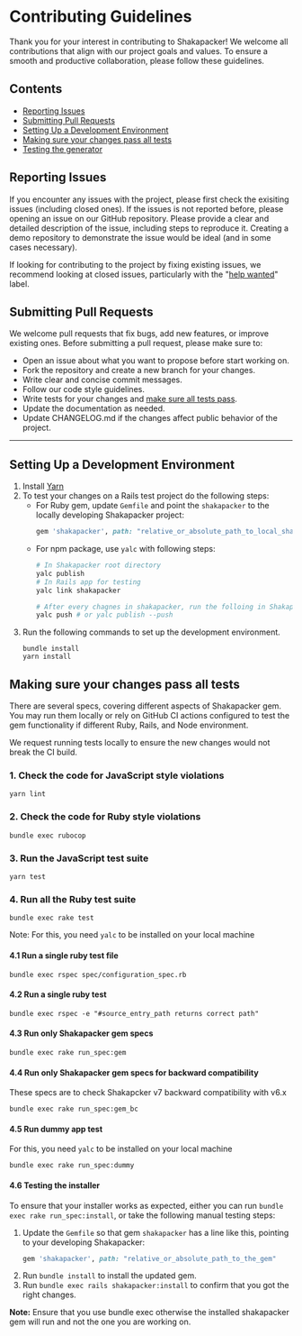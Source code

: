 # Contributing Guidelines

Thank you for your interest in contributing to Shakapacker! We welcome all contributions that align with our project goals and values. To ensure a smooth and productive collaboration, please follow these guidelines.

## Contents
- [Reporting Issues](#reporting-issues)
- [Submitting Pull Requests](#submitting-pull-requests)
- [Setting Up a Development Environment](#setting-up-a-development-environment)
- [Making sure your changes pass all tests](#making-sure-your-changes-pass-all-tests)
- [Testing the generator](#testing-the-generator)

## Reporting Issues
If you encounter any issues with the project, please first check the exisiting issues (including closed ones). If the issues is not reported before, please opening an issue on our GitHub repository. Please provide a clear and detailed description of the issue, including steps to reproduce it. Creating a demo repository to demonstrate the issue would be ideal (and in some cases necessary).

If looking for contributing to the project by fixing existing issues, we recommend looking at closed issues, particularly with the "[help wanted](https://github.com/shakacode/shakapacker/issues?q=is%3Aissue+label%3A%22help+wanted%22+is%3Aclosed+)" label.

## Submitting Pull Requests
We welcome pull requests that fix bugs, add new features, or improve existing ones. Before submitting a pull request, please make sure to:

  - Open an issue about what you want to propose before start working on.
  - Fork the repository and create a new branch for your changes.
  - Write clear and concise commit messages.
  - Follow our code style guidelines.
  - Write tests for your changes and [make sure all tests pass](#making-sure-your-changes-pass-all-tests).
  - Update the documentation as needed.
  - Update CHANGELOG.md if the changes affect public behavior of the project.

---
## Setting Up a Development Environment

1. Install [Yarn](https://classic.yarnpkg.com/)
2. To test your changes on a Rails test project do the following steps:
   - For Ruby gem, update `Gemfile` and point the `shakapacker` to the locally developing Shakapacker project:
      ```ruby
      gem 'shakapacker', path: "relative_or_absolute_path_to_local_shakapacker"
      ```
   - For npm package, use `yalc` with following steps:
      ```bash
      # In Shakapacker root directory
      yalc publish
      # In Rails app for testing
      yalc link shakapacker

      # After every chagnes in shakapacker, run the folloing in Shakapacker directory
      yalc push # or yalc publish --push
      ```
3. Run the following commands to set up the development environment.
   ```
   bundle install
   yarn install
   ```

## Making sure your changes pass all tests

There are several specs, covering different aspects of Shakapacker gem. You may run them locally or rely on GitHub CI actions configured to test the gem functionality if different Ruby, Rails, and Node environment.

We request running tests locally to ensure the new changes would not break the CI build.

### 1. Check the code for JavaScript style violations

```
yarn lint
```

### 2. Check the code for Ruby style violations

```
bundle exec rubocop
```

### 3. Run the JavaScript test suite

```
yarn test
```

### 4. Run all the Ruby test suite

```
bundle exec rake test
```

Note: For this, you need `yalc` to be installed on your local machine

#### 4.1 Run a single ruby test file

```
bundle exec rspec spec/configuration_spec.rb
```

#### 4.2 Run a single ruby test

```
bundle exec rspec -e "#source_entry_path returns correct path"
```

#### 4.3 Run only Shakapacker gem specs

```
bundle exec rake run_spec:gem
```

#### 4.4 Run only Shakapacker gem specs for backward compatibility
These specs are to check Shakapcker v7 backward compatibility with v6.x

```
bundle exec rake run_spec:gem_bc
```

#### 4.5 Run dummy app test
For this, you need `yalc` to be installed on your local machine

```
bundle exec rake run_spec:dummy
```

#### 4.6 Testing the installer
To ensure that your installer works as expected, either you can run `bundle exec rake run_spec:install`, or take the following manual testing steps:

1. Update the `Gemfile` so that gem `shakapacker` has a line like this, pointing to your developing Shakapacker:
   ```ruby
   gem 'shakapacker', path: "relative_or_absolute_path_to_the_gem"
   ```
2. Run `bundle install` to install the updated gem.
3. Run `bundle exec rails shakapacker:install` to confirm that you got the right changes.

 **Note:** Ensure that you use bundle exec otherwise the installed shakapacker gem will run and not the one you are working on.

